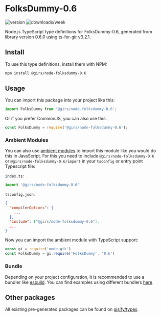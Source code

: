 
# FolksDummy-0.6

![version](https://img.shields.io/npm/v/@girs/node-folksdummy-0.6)
![downloads/week](https://img.shields.io/npm/dw/@girs/node-folksdummy-0.6)


Node.js TypeScript type definitions for FolksDummy-0.6, generated from library version 0.6.0 using [ts-for-gir](https://github.com/gjsify/ts-for-gir) v3.2.1.


## Install

To use this type definitions, install them with NPM:
```bash
npm install @girs/node-folksdummy-0.6
```

## Usage

You can import this package into your project like this:
```ts
import FolksDummy from '@girs/node-folksdummy-0.6';
```

Or if you prefer CommonJS, you can also use this:
```ts
const FolksDummy = require('@girs/node-folksdummy-0.6');
```

### Ambient Modules

You can also use [ambient modules](https://github.com/gjsify/ts-for-gir/tree/main/packages/cli#ambient-modules) to import this module like you would do this in JavaScript.
For this you need to include `@girs/node-folksdummy-0.6` or `@girs/node-folksdummy-0.6/import` in your `tsconfig` or entry point Typescript file:

`index.ts`:
```ts
import '@girs/node-folksdummy-0.6'
```

`tsconfig.json`:
```json
{
  "compilerOptions": {
    ...
  },
  "include": ["@girs/node-folksdummy-0.6"],
  ...
}
```

Now you can import the ambient module with TypeScript support: 

```ts
const gi = require('node-gtk')
const FolksDummy = gi.require('FolksDummy', '0.6')
```


### Bundle

Depending on your project configuration, it is recommended to use a bundler like [esbuild](https://esbuild.github.io/). You can find examples using different bundlers [here](https://github.com/gjsify/ts-for-gir/tree/main/examples).

## Other packages

All existing pre-generated packages can be found on [gjsify/types](https://github.com/gjsify/types).

